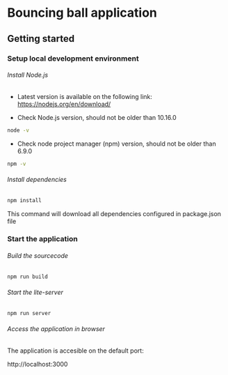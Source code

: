 # Bouncing ball application
## Getting started

### Setup local development environment
 
###### Install Node.js

 - Latest version is available on the following link: https://nodejs.org/en/download/

- Check Node.js version, should not be older than 10.16.0
```sh
node -v
```
- Check node project manager (npm) version, should not be older than 6.9.0
```sh
npm -v
```
###### Install dependencies
```sh
npm install
```
This command will download all dependencies configured in package.json file
 
### Start the application
###### Build the sourcecode
```sh
npm run build
```
###### Start the lite-server
```sh
npm run server
```
###### Access the application in browser
The application is accesible on the default port:

http://localhost:3000 
